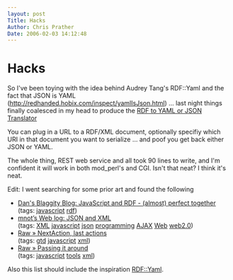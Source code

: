 ```yaml
---
layout: post
Title: Hacks  
Author: Chris Prather
Date: 2006-02-03 14:12:48
---
```


# Hacks
So I've been toying with the idea behind Audrey Tang's RDF::Yaml and the fact that JSON is YAML (http://redhanded.hobix.com/inspect/yamlIsJson.html) ... last night things finally coalesced in my head to produce the <a title="RDF to YAML or JSON Translator" href="http://chris.prather.org/cgi-bin/rdf_syck.pl">RDF to YAML or JSON Translator</a>

You can plug in a URL to a RDF/XML document, optionally specifiy which URI in that document you want to serialize ... and poof you get back either JSON or YAML. 

The whole thing, REST web service and all took 90 lines to write, and I'm confident it will work in both mod_perl's and CGI. Isn't that neat? I think it's neat.

Edit: I went searching for some prior art and found the following

<ul class="delicious">
	<li>
		<div class="delicious-link"><a href="http://danieldkim.blogspot.com/2005/07/javascript-and-rdf-almost-perfect.html">Dan's Blaggity Blog: JavaScript and RDF - (almost) perfect together</a></div>
		<div class="delicious-tags">(tags: <a href="http://del.icio.us/perigrin/javascript">javascript</a> <a href="http://del.icio.us/perigrin/rdf">rdf</a>)</div>
	</li>
	<li>
		<div class="delicious-link"><a href="http://www.mnot.net/blog/2005/01/24/json">mnot&#8217;s Web log: JSON and XML</a></div>
		<div class="delicious-tags">(tags: <a href="http://del.icio.us/perigrin/XML">XML</a> <a href="http://del.icio.us/perigrin/javascript">javascript</a> <a href="http://del.icio.us/perigrin/json">json</a> <a href="http://del.icio.us/perigrin/programming">programming</a> <a href="http://del.icio.us/perigrin/AJAX">AJAX</a> <a href="http://del.icio.us/perigrin/Web">Web</a> <a href="http://del.icio.us/perigrin/web2.0">web2.0</a>)</div>
	</li>
	<li>
		<div class="delicious-link"><a href="http://dannyayers.com/?p=2894">Raw » NextAction, last actions</a></div>
		<div class="delicious-tags">(tags: <a href="http://del.icio.us/perigrin/gtd">gtd</a> <a href="http://del.icio.us/perigrin/javascript">javascript</a> <a href="http://del.icio.us/perigrin/xml">xml</a>)</div>
	</li>
	<li>
		<div class="delicious-link"><a href="http://dannyayers.com/archives/2005/07/27/passing-it-around/">Raw » Passing it around</a></div>
		<div class="delicious-tags">(tags: <a href="http://del.icio.us/perigrin/javascript">javascript</a> <a href="http://del.icio.us/perigrin/tools">tools</a> <a href="http://del.icio.us/perigrin/xml">xml</a>)</div>
	</li>
</ul>
Also this list should include the inspiration <a href="http://search.cpan.org/~autrijus/RDF-YAML-0.11/lib/RDF/YAML.pm">RDF::Yaml</a>.  
